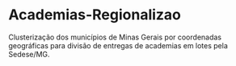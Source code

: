 # Academias-Regionalizao
Clusterização dos municípios de Minas Gerais por coordenadas geográficas para divisão de entregas de academias em lotes pela Sedese/MG.

